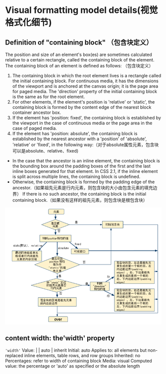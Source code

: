 # Visual formatting model details(视觉格式化细节)

## Definition of "containing block" （包含块定义）
The position and size of an element's box(es) are sometimes calculated relative to a certain rectangle, called the containing block of the element. The containing block of an element is defined as follows: （包含块定义）
1. The containing block in which the root element lives is a rectangle called the initial containing block. For continuous media, it has the dimensions of the viewport and is anchored at the canvas origin; it is the page area for paged media. The 'direction' property of the initial containing block is the same as for the root element.
2. For other elements, if the element's position is 'relative' or 'static', the containing block is formed by the content edge of the nearest block container ancestor box.
3. If the element has 'position: fixed', the containing block is established by the viewport in the case of continuous media or the page area in the case of paged media.
4. If the element has 'position: absolute', the containing block is established by the nearest ancestor with a 'position' of 'absolute', 'relative' or 'fixed', in the following way:（对于absolute属性元素，包含块可以是absolute、relative、fixed)
- In the case that the ancestor is an inline element, the containing block is the bounding box around the padding boxes of the first and the last inline boxes generated for that element. In CSS 2.1, if the inline element is split across multiple lines, the containing block is undefined.
- Otherwise, the containing block is formed by the padding edge of the ancestor.（如果祖先元素是行内元素，则包含块的大小由包含元素的填充边界）
  If there is no such ancestor, the containing block is the initial containing block.（如果没有这样的祖先元素，则包含块是根包含块）
  
![包含块](/img/containing.png)

## content width: the'width' property
`'width'`
  Value:  	<length> | <percentage> | auto | inherit
  Initial:  	auto
  Applies to:  	all elements but non-replaced inline elements, table rows, and row groups
  Inherited:  	no
  Percentages:  	refer to width of containing block
  Media:  	visual
  Computed value:  	the percentage or 'auto' as specified or the absolute length
